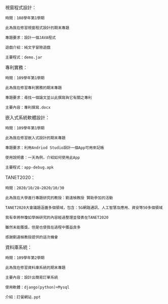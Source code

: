 視窗程式設計：

    時間：108學年第1學期
	
	此為我在修習視窗程式設計的期末專題
	
	專題要求：設計一個JAVA程式
	
	遊戲介紹：純文字冒險遊戲
	
	主要程式：demo.jar

專利實務：

    時間：109學年第1學期

    此為我在修習專利實務的期末專題

    專題要求：尋找一個論文並以此撰寫與它有關之專利

    主要內容：專利撰寫.docx

嵌入式系統軟體設計：

    時間：109學年第1學期
    
    此為我在修習嵌入式設計的期末專題
    
    專題要求：利用Andriod Studio設計一個App可用來記帳
    
    使用說明書：一天為例，介紹如何使用此App
    
    主要程式：app-debug.apk

TANET2020：

    時間：2020/10/28~2020/10/30
    
    此為我在大學進行專題研究的教授：劉遠楨教授 贊助參加的活動
    
    TANET2020大會議題涵蓋多個領域，包含：5G網路通訊、人工智慧及應用、資安等50多個領域
    
    我有幸將林瓊如學姊研究的內容經過整理並發表在TANET2020
    
    雖然未能獲獎，但是也使我在過程中獲益良多
    
    感謝劉遠楨教授提供的這次機會

資料庫系統：
	
	時間：109學年第2學期
	
	此為我在修習資料庫系統的期末專題
	
	主要內容：設計出簡易訂單系統
	
	使用軟體：django(python)+Mysql
	
	介紹：訂餐網站.ppt

